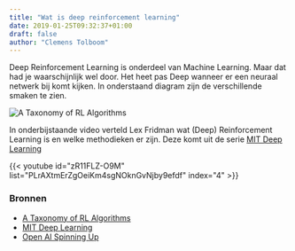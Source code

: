 ```yaml
---
title: "Wat is deep reinforcement learning"
date: 2019-01-25T09:32:37+01:00
draft: false
author: "Clemens Tolboom"
---
```


Deep Reinforcement Learning is onderdeel van Machine Learning. Maar dat had je waarschijnlijk wel door. Het heet pas Deep wanneer er een neuraal netwerk bij komt kijken. In onderstaand diagram zijn de verschillende smaken te zien.

![A Taxonomy of RL Algorithms](/images/rl_algorithms_9_15.svg)

In onderbijstaande video verteld Lex Fridman wat (Deep) Reinforcement Learning is en welke methodieken er zijn. Deze komt uit de serie [MIT Deep Learning](https://www.youtube.com/playlist?list=PLrAXtmErZgOeiKm4sgNOknGvNjby9efdf)

{{< youtube id="zR11FLZ-O9M" list="PLrAXtmErZgOeiKm4sgNOknGvNjby9efdf" index="4" >}}

### Bronnen

- [A Taxonomy of RL Algorithms](https://spinningup.openai.com/en/latest/spinningup/rl_intro2.html#a-taxonomy-of-rl-algorithms)
- [MIT Deep Learning](https://deeplearning.mit.edu/)
- [Open AI Spinning Up](https://spinningup.openai.com/en/latest/index.html)
